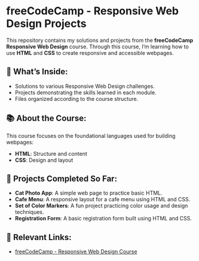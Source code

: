 # freeCodeCamp - Responsive Web Design Projects

This repository contains my solutions and projects from the **freeCodeCamp Responsive Web Design** course. Through this course, I’m learning how to use **HTML** and **CSS** to create responsive and accessible webpages.

## 📂 What’s Inside:
- Solutions to various Responsive Web Design challenges.
- Projects demonstrating the skills learned in each module.
- Files organized according to the course structure.

## 📚 About the Course:
This course focuses on the foundational languages used for building webpages:
- **HTML**: Structure and content
- **CSS**: Design and layout

## 📝 Projects Completed So Far:
- **Cat Photo App**: A simple web page to practice basic HTML.
- **Cafe Menu**: A responsive layout for a cafe menu using HTML and CSS.
- **Set of Color Markers**: A fun project practicing color usage and design techniques.
- **Registration Form**: A basic registration form built using HTML and CSS.

## 🔗 Relevant Links:
- [freeCodeCamp - Responsive Web Design Course](https://www.freecodecamp.org/learn/2022/responsive-web-design)
